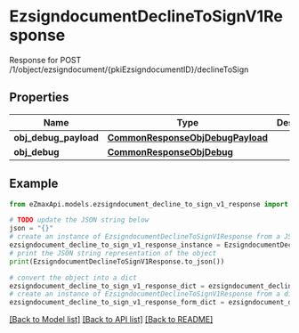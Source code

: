 # EzsigndocumentDeclineToSignV1Response

Response for POST /1/object/ezsigndocument/{pkiEzsigndocumentID}/declineToSign

## Properties

Name | Type | Description | Notes
------------ | ------------- | ------------- | -------------
**obj_debug_payload** | [**CommonResponseObjDebugPayload**](CommonResponseObjDebugPayload.md) |  | 
**obj_debug** | [**CommonResponseObjDebug**](CommonResponseObjDebug.md) |  | [optional] 

## Example

```python
from eZmaxApi.models.ezsigndocument_decline_to_sign_v1_response import EzsigndocumentDeclineToSignV1Response

# TODO update the JSON string below
json = "{}"
# create an instance of EzsigndocumentDeclineToSignV1Response from a JSON string
ezsigndocument_decline_to_sign_v1_response_instance = EzsigndocumentDeclineToSignV1Response.from_json(json)
# print the JSON string representation of the object
print(EzsigndocumentDeclineToSignV1Response.to_json())

# convert the object into a dict
ezsigndocument_decline_to_sign_v1_response_dict = ezsigndocument_decline_to_sign_v1_response_instance.to_dict()
# create an instance of EzsigndocumentDeclineToSignV1Response from a dict
ezsigndocument_decline_to_sign_v1_response_form_dict = ezsigndocument_decline_to_sign_v1_response.from_dict(ezsigndocument_decline_to_sign_v1_response_dict)
```
[[Back to Model list]](../README.md#documentation-for-models) [[Back to API list]](../README.md#documentation-for-api-endpoints) [[Back to README]](../README.md)


